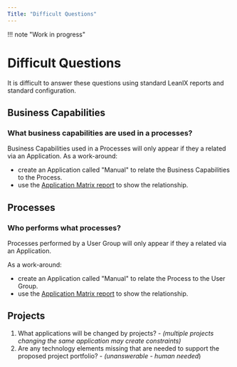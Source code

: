 ```yaml
---
Title: "Difficult Questions"
---
```


!!! note "Work in progress"

# Difficult Questions

It is difficult to answer these questions using standard LeanIX reports and standard configuration. 

<!--
## User Groups

1. ?
-->

## Business Capabilities

### What business capabilities are used in a processes?

Business Capabilities used in a Processes will only appear if they a related via an Application. 
As a work-around:

- create an Application called "Manual" to relate the Business Capabilities to the Process. 
- use the [Application Matrix report](/matrix/application-matrix-reports/#process-business-capability) to show the relationship.

## Processes

### Who performs what processes?

Processes performed by a User Group will only appear if they a related via an Application. 

As a work-around:

- create an Application called "Manual" to relate the Process to the User Group.
- use the [Application Matrix report](/matrix/application-matrix-reports/#process-user-group) to show the relationship.

<!--

## Applications

1. ?

## Data

1. ?

## Interfaces

1. ?
--> 

## Projects 

1. What applications will be changed by projects? - *(multiple projects changing the same application may create constraints)*
1. Are any technology elements missing that are needed to support the proposed project portfolio? - *(unanswerable - human needed*)

<!--
## IT Components

1. ?

## Providers

1. ?

## Technical Stack

1. ?
-->
